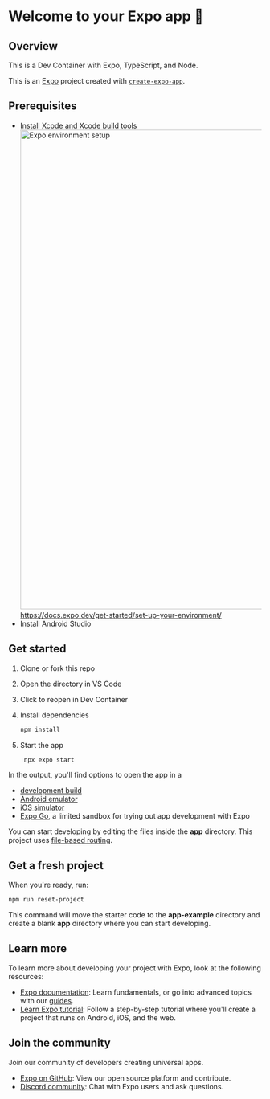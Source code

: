 # Welcome to your Expo app 👋

## Overview

This is a Dev Container with Expo, TypeScript, and Node.

This is an [Expo](https://expo.dev) project created with [`create-expo-app`](https://www.npmjs.com/package/create-expo-app).

## Prerequisites

- Install Xcode and Xcode build tools
  <img width="955" alt="Expo environment setup" src="https://github.com/user-attachments/assets/33fafb63-99fb-4a30-a337-5dc2608e501d">
  https://docs.expo.dev/get-started/set-up-your-environment/
- Install Android Studio

## Get started

1. Clone or fork this repo
2. Open the directory in VS Code
3. Click to reopen in Dev Container
4. Install dependencies

   ```bash
   npm install
   ```

5. Start the app

   ```bash
    npx expo start
   ```

In the output, you'll find options to open the app in a

- [development build](https://docs.expo.dev/develop/development-builds/introduction/)
- [Android emulator](https://docs.expo.dev/workflow/android-studio-emulator/)
- [iOS simulator](https://docs.expo.dev/workflow/ios-simulator/)
- [Expo Go](https://expo.dev/go), a limited sandbox for trying out app development with Expo

You can start developing by editing the files inside the **app** directory. This project uses [file-based routing](https://docs.expo.dev/router/introduction).

## Get a fresh project

When you're ready, run:

```bash
npm run reset-project
```

This command will move the starter code to the **app-example** directory and create a blank **app** directory where you can start developing.

## Learn more

To learn more about developing your project with Expo, look at the following resources:

- [Expo documentation](https://docs.expo.dev/): Learn fundamentals, or go into advanced topics with our [guides](https://docs.expo.dev/guides).
- [Learn Expo tutorial](https://docs.expo.dev/tutorial/introduction/): Follow a step-by-step tutorial where you'll create a project that runs on Android, iOS, and the web.

## Join the community

Join our community of developers creating universal apps.

- [Expo on GitHub](https://github.com/expo/expo): View our open source platform and contribute.
- [Discord community](https://chat.expo.dev): Chat with Expo users and ask questions.
